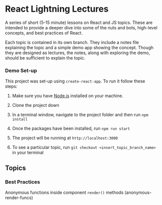 # React Lightning Lectures

A series of short (5-15 minute) lessons on React and JS topics.
These are intended to provide a deeper dive into some of the nuts and bots, high-level concepts, and best practices of React.

Each topic is contained in its own branch. They include a notes file explaining the topic and a simple demo app showing the concept.
Though they are designed as lectures, the notes, along with exploring the demo, should be sufficient to explain the topic.

### Demo Set-up

This project was set-up using `create-react-app`. To run it follow these steps:

1. Make sure you have [Node.js](https://nodejs.org/en/) installed on your machine.

2. Clone the project down

3. In a terminal window, navigate to the project folder and then run `npm install`

4. Once the packages have been installed, run `npm run start`

5. The project will be running at `http://localhost:3000`

6. To see a particular topic, run `git checkout <insert_topic_branch_name>` in your terminal

## Topics

### Best Practices

Anonymous functions inside component `render()` methods (anonymous-render-funcs)
